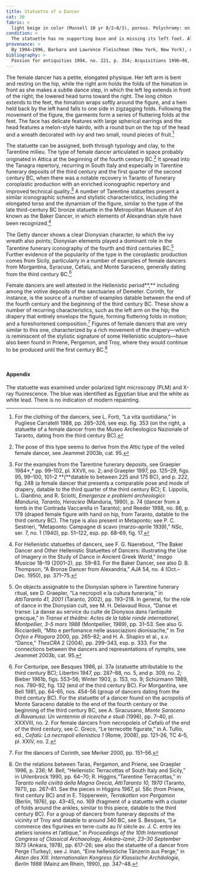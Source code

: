 ```yaml
---
title: Statuette of a Dancer
cat: 30
fabric: >
  light beige in color (Munsell 10 yr 8/2–8/3), porous. Polychromy: on a white slip (white lead), pink (face), light blue and turquoise (leaves of the wreath), purple (hair), violet (himation and chiton), and white (clothing and face). Head and body were made with two bivalve molds; the back features an oval vent hole; there is a small hole where the statuette would have attached to a base.
condition: >
  The statuette has no supporting base and is missing its left foot. Also missing are a number of ornaments from the wreath. There are losses in the paint and ground layer overall and small chip losses in the leaves of the headdress and the bottom of the drapery. There is a modern hole drilled in the bottom (possibly for diagnostic testing); there are some root marks on the back surface and grayish accretions in many places, especially around the neck, the back of the shoulders, and the lower part of the drapery on both sides. There is a dark reddish brown stain-accretion on the left hip.
provenance: >
  By 1994–1996, Barbara and Lawrence Fleischman (New York, New York), donated to the J. Paul Getty Museum, 1996.
bibliography: >
  Passion for antiquities 1994, no. 221, p. 354; Acquisitions 1996–98, p. 67; Getty 2010, p. 117.
---
```

The female dancer has a petite, elongated physique. Her left arm is bent
and resting on the hip, while the right arm holds the folds of the
himation in front as she makes a subtle dance step, in which the left
leg extends in front of the right; the lowered head turns toward the
right. The long chiton extends to the feet, the himation wraps softly
around the figure, and a hem held back by the left hand falls to one
side in zigzagging folds. Following the movement of the figure, the
garments form a series of fluttering folds at the feet. The face has
delicate features with large spherical earrings and the head features a
melon-style hairdo, with a round bun on the top of the head and a wreath
decorated with ivy and two small, round pieces of fruit.[^1]

The statuette can be assigned, both through typology and clay, to the
Tarentine milieu. The type of female dancer articulated in space
probably originated in Attica at the beginning of the fourth century
<span class="smcaps">BC.</span>[^2] It spread into the
Tanagra repertory, recurring in South Italy and especially in Tarentine
funerary deposits of the third century and the first quarter of the
second century <span class="smcaps">BC</span>, when
there was a notable recovery in Taranto of funerary coroplastic
production with an enriched iconographic repertory and improved
technical quality.[^3] A number of Tarentine statuettes present a
similar iconographic scheme and stylistic characteristics, including the
elongated torso and the dynamism of the figure, similar to the type of
the late third-century BC bronze statuette in the Metropolitan Museum of
Art known as the Baker Dancer<span
class="smcaps">,</span> in which elements of
Alexandrian style have been recognized.[^4]

The Getty dancer shows a clear Dionysian character, to which the ivy
wreath also points; Dionysian elements played a dominant role in the
Tarentine funerary iconography of the fourth and third centuries <span
class="smcaps">BC.</span>[^5] Further evidence of the
popularity of the type in the coroplastic production comes from Sicily,
particularly in a number of examples of female dancers from Morgantina,
Syracuse, Cefalù, and Monte Saraceno, generally dating from the third
century <span class="smcaps">BC.</span>[^6]

Female dancers are well attested in the Hellenistic period**,**
including among the votive deposits of the sanctuaries of Demeter.
Corinth, for instance, is the source of a number of examples datable
between the end of the fourth century and the beginning of the third
century <span class="smcaps">BC.</span> These show a
number of recurring characteristics, such as the left arm on the hip;
the drapery that entirely envelops the figure, forming fluttering folds
in motion; and a foreshortened composition.[^7] Figures of female
dancers that are very similar to this one, characterized by a rich
movement of the drapery—which is reminiscent of the stylistic signature
of some Hellenistic sculptors—have also been found in Priene, Pergamon,
and Troy, where they would continue to be produced until the first
century <span class="smcaps">BC.</span>[^8]

<br />

#### Appendix

The statuette was examined under polarized light microscopy (PLM) and
X-ray fluorescence. The blue was identified as Egyptian blue and the
white as white lead. There is no indication of modern repainting.

[^1]: For the clothing of the dancers, see L. Forti, “La vita
    quotidiana,” in <span class="smcaps">Pugliese
    Carratelli</span> 1988, pp. 285–326, see esp. fig. 353 (on the
    right, a statuette of a female dancer from the Museo Archeologico
    Nazionale of Taranto, dating from the third century <span
    class="smcaps">BC</span>).

[^2]: The pose of this type seems to derive from the Attic type of the
    veiled female dancer, see <span
    class="smcaps">Jeammet 2003</span>b, cat. 95.

[^3]: For the examples from the Tarentine funerary deposits, see <span
    class="smcaps">Graepler</span> 1984*,* pp. 99–102,
    pl. XXVII, no. 2; and <span
    class="smcaps">Graepler</span> 1997, pp. 125–29,
    figs. 95, 99–100, 101–2 **(**datable to between 225 and 175 <span
    class="smcaps">BC),</span> and p. 222, fig. 248 (a
    female dancer that presents a comparable pose and mode of drapery,
    datable to the third quarter of the third century <span
    class="smcaps">BC)</span>; E. Lippolis, L.
    Giardino, and R. Sciotti, *Emergenze e problemi archeologici:
    Manduria, Taranto, Heraclea* (Manduria, 1990), p. 74 (dancer from a
    tomb in the Contrada Vaccarella in Taranto); and <span
    class="smcaps">Reeder</span> 1988, no. 86, p. 179
    (draped female figure with hand on hip, from Taranto, datable to the
    third century <span class="smcaps">BC</span>). The
    type is also present in Metaponto; see P. C. Sestrieri, “Metaponto:
    Campagne di scavo (marzo–aprile 1939),” *NSc*, ser. 7, no. 1 (1940),
    pp. 51–122, esp. pp. 68–69, fig. 17.

[^4]: For Hellenistic statuettes of dancers, see F. G. Naerebout, “The
    Baker Dancer and Other Hellenistic Statuettes of Dancers:
    Illustrating the Use of Imagery in the Study of Dance in Ancient
    Greek World,” *Imago Musicae* 18–19 (2001–2), pp. 59–83. For the
    Baker Dancer, see also D. B. Thompson, “A Bronze Dancer from
    Alexandria,” *AJA* 54, no. 4 (Oct.–Dec. 1950), pp. 371–75.

[^5]: On objects assignable to the Dionysian sphere in Tarentine
    funerary ritual, see D. Graepler, “La necropoli e la cultura
    funeraria,” in *AttiTaranto 41, 2001* (Taranto, 2002), pp. 193–218.
    In general, for the role of dance in the Dionysian cult, see M. H.
    Delavaud Roux, “Danse et transe: La danse au service du culte de
    Dionysos dans l’antiquité grecque,” in *Transe et théâtre*: *Actes
    de la table ronde internationel, Montpellier, 3–5 mars 1988*
    (Montpellier, 1989), pp. 31–53. See also G. Ricciardelli, “Mito e
    perfomance nelle associazioni dionisiache,” in *<span
    class="smcaps">Tra Orfeo e Pitagora</span>* 2000,
    pp. 265–82; and H. A. Shapiro et al., s.v. “Dance,” *ThesCRA* 2
    (2004), pp. 299–343, esp. p. 333. For the connections between the
    dancers and representations of nymphs, see <span
    class="smcaps">Jeammet</span> 200<span
    class="smcaps">3</span>b, cat. 95.

[^6]: For Centuripe, see <span
    class="smcaps">Besques</span> 1986, pl. 37a
    (statuette attributable to the third century <span
    class="smcaps">BC</span>); <span
    class="smcaps">Libertini</span> 1947, pp. 287–88,
    no. 5, and p. 309, no. 2; <span
    class="smcaps">Bieber</span> 1961b, figs. 553–56;
    <span class="smcaps">Winter</span> 1903, p. 153,
    no. 9; <span class="smcaps">Schürmann</span> 1989,
    nos. 790–92, fig. 132 (end of the third century <span
    class="smcaps">BC</span>). For Morgantina, see
    <span class="smcaps">Bell</span> 1981, pp. 64–65,
    nos. 454–56 (group of dancers dating from the third century <span
    class="smcaps">BC</span>). For the statuette of a
    dancer found on the acropolis of Monte Saraceno datable to the end
    of the fourth century or the beginning of the third century <span
    class="smcaps">BC</span>, see A. Siracusano,
    *Monte Saraceno di Ravanusa: Un ventennio di ricerche e studi*
    (1996), pp. 7–40, pl. XXXVIII, no. 2. For female dancers from
    necropoleis of Cefalù of the end of the third century, see C. Greco,
    “Le terrecotte figurate,” in A. Tullio, ed., *Cefalù: La necropoli
    ellenistica 1* (Rome, 2008), pp. 121–26, TC 4–5, pl. XXIV, no. 2.

[^7]: For the dancers of Corinth, see <span
    class="smcaps">Merker 2000,</span> pp. 151–56.

[^8]: On the relations between Taras, Pergamon, and Priene, see <span
    class="smcaps">Graepler</span> <span
    class="smcaps">1996</span>*,* p. 236; M. Bell,
    “Hellenistic Terracottas of South Italy and Sicily,” in <span
    class="smcaps">Uhlenbrock</span> 1990, pp. 64–70;
    R. Higgins,“Tarentine Terracottas,” in *Taranto nella civiltà della
    Magna Grecia*, *AttiTaranto* *10, 1970* (Taranto, 1971), pp. 267–81.
    See the pieces in <span
    class="smcaps">Higgins</span> 1967, pl. 58c (from
    Priene, first century <span
    class="smcaps">BC</span>) and in E. Töpperwein,
    *Terrakotten von Pergamon* (Berlin, 1976), pp. 43–45, no. 169
    (fragment of a statuette with a cluster of folds around the ankles,
    similar to this piece, datable to the third century <span
    class="smcaps">BC</span>). For a group of dancers
    from funerary deposits of the vicinity of Troy and datable to around
    340 <span class="smcaps">BC</span>, see S.
    Besques, “Le commerce des figurines en terre-cuite au IV siècle av.
    J. C. entre les ateliers ioniens et l’attique,” in *Proceedings of
    the 10th International Congress of Classical Archaeology,*
    *Ankara–Izmir, 23–30 September 1973* (Ankara, 1978), pp. 617–26; see
    also the statuette of a dancer from Perge (Turkey), see J. Inan,
    “Eine hellenistiche Tänzerin aus Perge,” in *Akten des XIII.
    Internationalen Kongress für Klassische Archäologie, Berlin 1988*
    (Mainz am Rhein, 1990), pp. 347–48.
